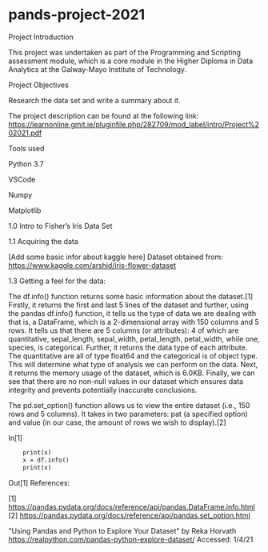# pands-project-2021

Project Introduction

This project was undertaken as part of the Programming and Scripting assessment module, which is a core module in the Higher Diploma in Data Analytics at the Galway-Mayo Institute of Technology. 

Project Objectives

Research the data set and write a summary about it.

The project description can be found at the following link: https://learnonline.gmit.ie/pluginfile.php/282709/mod_label/intro/Project%202021.pdf 

Tools used

Python 3.7

VSCode

Numpy

Matplotlib

1.0 Intro to Fisher’s Iris Data Set

1.1 Acquiring the data

[Add some basic infor about kaggle here]
Dataset obtained from: https://www.kaggle.com/arshid/iris-flower-dataset

1.3 Getting a feel for the data:

The df.info() function returns some basic information about the dataset.[1] Firstly, it returns the first and last 5 lines of the dataset and further, using the pandas df.info() function, it tells us the type of data we are dealing with that is, a DataFrame, which is a 2-dimensional array with 150 columns and 5 rows. It tells us that there are 5 columns (or attributes): 4 of which are quantitative, sepal_length, sepal_width, petal_length, petal_width, while one, species, is categorical. Further, it returns the data type of each attribute. The quantitative are all of type float64 and the categorical is of object type. This will determine what type of analysis we can perform on the data. Next, it returns the memory usage of the dataset, which is 6.0KB. Finally, we can see that there are no non-null values in our dataset which ensures data integrity and prevents potentially inaccurate conclusions.

The pd.set_option() function allows us to view the entire dataset (i.e., 150 rows and 5 columns). It takes in two parameters: pat (a specified option) and value (in our case, the amount of rows we wish to display).[2]

In[1]
```def dataInfo(x):
    print(x)
    x = df.info()
    print(x) 
```
Out[1]
References: 

[1] https://pandas.pydata.org/docs/reference/api/pandas.DataFrame.info.html
[2] https://pandas.pydata.org/docs/reference/api/pandas.set_option.html

"Using Pandas and Python to Explore Your Dataset"
by Reka Horvath
https://realpython.com/pandas-python-explore-dataset/ Accessed: 1/4/21